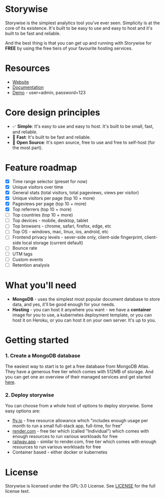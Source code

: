 # Storywise


Storywise is the simplest analytics tool you've ever seen. Simplicity is at the core of its existence. It's built to be easy to use and easy to host and it's built to be fast and reliable. 

And the best thing is that you can get up and running with Storywise for **FREE** by using the free tiers of your favourite hosting services.

# Resources

- [Website](https://joinstorywise.com)
- [Documentation](https://joinstorywise.com/docs)
- [Demo](https://demo.joinstorywise.com/admin) - user=admin, password=123

# Core design principles

- ✅ **Simple**: It's easy to use and easy to host. It's built to be small, fast, and reliable.
- 🚀 **Fast**: It's built to be fast and reliable.
- 🫴 **Open Source**: It's open source, free to use and free to self-host (for the most part).

# Feature roadmap
- [x] Time range selector (preset for now)
- [x] Unique visitors over time
- [x] General stats (total visitors, total pageviews, views per visitor)
- [x] Unique visitors per page (top 10 + more)
- [x] Pageviews per page (top 10 + more)
- [x] Top referrers (top 10 + more)
- [ ] Top countries (top 10 + more)
- [ ] Top devices - mobile, desktop, tablet
- [ ] Top browsers - chrome, safari, firefox, edge, etc
- [ ] Top OS - windows, mac, linux, ios, android, etc
- [ ] Frontend privacy levels - sever-side only, client-side fingerprint, client-side local storage (current default)
- [ ] Bounce rate
- [ ] UTM tags
- [ ] Custom events
- [ ] Retention analysis

# What you'll need

- **MongoDB** - uses the simplest most popular document database to store data, and yes, it'll be good enough for your needs.
- **Hosting** - you can host it anywhere you want - we have a **container** image for you to use, a kubernetes deployment template, or you can host it on Heroku, or you can host it on your own server. It's up to you.

# Getting started

### 1. Create a MongoDB database

The easiest way to start is to get a free database from MongoDB Atlas. They have a generous free tier which comes with 512MB of storage. And you can get one an overview of their managed services and get started [here](https://www.mongodb.com/pricing).

### 2. Deploy storywise

You can choose from a whole host of options to deploy storywise. Some easy options are:
- [fly.io](https://fly.io/) - free resource allowance which "includes enough usage per month to run a small full-stack app, full-time, for free"
- [render.com](https://render.com/) - free tier which (called "Individual") which comes with enough resources to run various workloads for free
- [railway.app](https://railway.app/) - similar to render.com, free tier which comes with enough resources to run various workloads for free
- Container based - either docker or kubernetes


# License

Storywise is licensed under the GPL-3.0 License. See [LICENSE](LICENSE.md) for the full license text.
